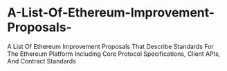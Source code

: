 # A-List-Of-Ethereum-Improvement-Proposals-
A List Of Ethereum Improvement Proposals That Describe Standards For The Ethereum Platform Including Core Protocol Specifications, Client APIs, And Contract Standards
